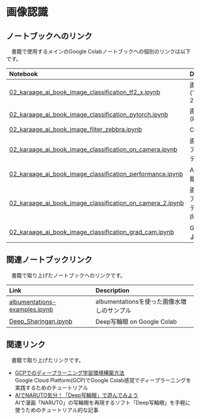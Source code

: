# 画像認識

## ノートブックへのリンク
　書籍で使用するメインのGoogle Colabノートブックへの個別のリンクは以下です。

| Notebook  | Description |
|:-|:-|
| [02_karaage_ai_book_image_classification_tf2_x.ipynb](https://colab.research.google.com/drive/13kLjdoz23fQIRT_zYR196pSxFEPHOS2k?usp=sharing)  | 画像分類(TensorFlow 2.x) |
| [02_karaage_ai_book_image_classification_pytorch.ipynb](https://colab.research.google.com/drive/1Uk0ubje44ul77wK0nKMcCfZzef_t4ySX?usp=sharing) | 画像分類(PyTorch) |
| [02_karaage_ai_book_image_filter_zebbra.ipynb](https://colab.research.google.com/drive/18LggsSnbZ3MXMCQHN9e9ZRFQwquSSGvk?usp=sharing) | CNNの解説 |
| [02_karaage_ai_book_image_classification_on_camera.ipynb](https://colab.research.google.com/drive/1STkkDO22z-jgmnqCVyntEwUzvimM9_j7?usp=sharing) | 画像分類リアルタイムデモ |
| [02_karaage_ai_book_image_classification_performance.ipynb](https://colab.research.google.com/drive/1eXMZxk565Ibyh3VDesOFtWRMNMQeHf8-?usp=sharing) | AIモデル性能向上 |
| [02_karaage_ai_book_image_classification_on_camera_2.ipynb](https://colab.research.google.com/drive/1St8V0KmbhBHzHtTRltoR4tFNi3e1VR9o?usp=sharing) | 画像分類リアルタイムデモ（性能向上版） |
| [02_karaage_ai_book_image_classification_grad_cam.ipynb](https://colab.research.google.com/drive/19l49Pni9z9QPz_tydu4U0ZpISR03VgdL?usp=sharing) | Grad CAMによる可視化 |


## 関連ノートブックリンク
　書籍で取り上げたノートブックへのリンクです。

| Link  | Description |
|:-|:-|
| [albumentations-examples.ipynb](https://colab.research.google.com/drive/1iz58evOQ1CSLStytq-sEczLy4y0UCnAk?usp=sharing)  | albumentationsを使った画像水増しのサンプル |
| [Deep_Sharingan.ipynb](https://colab.research.google.com/drive/1knmxKYLSiF1-5yo9rcCLWdeLSh7_v-B7?usp=sharing)  | Deep写輪眼 on Google Colab |

## 関連リンク
　書籍で取り上げたリンクです。

- [GCPでのディープラーニング学習環境構築方法](https://qiita.com/karaage0703/items/77d6d75db9105a5e8983)  
Google Cloud Platform(GCP)でGoogle Colab感覚でディープラーニングを実践するためのチュートリアル
- [AIでNARUTO気分！「Deep写輪眼」で遊んでみよう](https://karaage.hatenadiary.jp/entry/2020/10/16/073000)  
AIで漫画「NARUTO」の写輪眼を再現するソフト「Deep写輪眼」を手軽に使うためのチュートリアル的な記事
